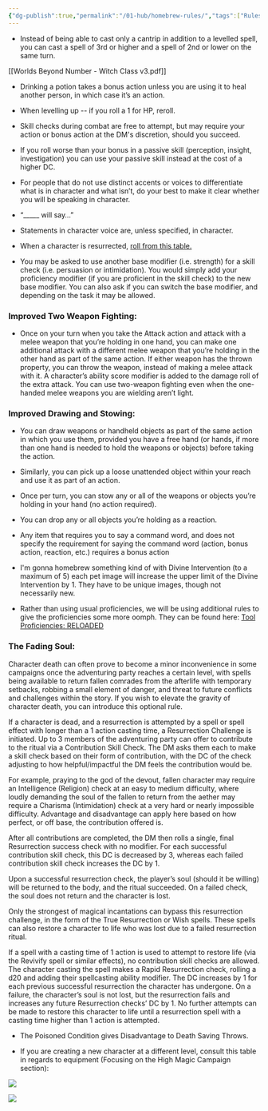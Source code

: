 ```yaml
---
{"dg-publish":true,"permalink":"/01-hub/homebrew-rules/","tags":["Rules"],"dgShowFileTree":true,"created":"2025-03-04T03:07:47.514+00:00","updated":"2025-03-04T20:02:58.618+00:00"}
---
```


- Instead of being able to cast only a cantrip in addition to a levelled spell, you can cast a spell of 3rd or higher and a spell of 2nd or lower on the same turn.

[[Worlds Beyond Number - Witch Class v3.pdf]]

- Drinking a potion takes a bonus action unless you are using it to heal another person, in which case it’s an action.

- When levelling up -- if you roll a 1 for HP, reroll. 

- Skill checks during combat are free to attempt, but may require your action or bonus action at the DM's discretion, should you succeed.

- If you roll worse than your bonus in a passive skill (perception, insight, investigation) you can use your passive skill instead at the cost of a higher DC.

- For people that do not use distinct accents or voices to differentiate what is in character and what isn’t, do your best to make it clear whether you will be speaking in character.
- “_____ will say…” 
- Statements in character voice are, unless specified, in character.

- When a character is resurrected, [roll from this table.](https://docs.google.com/spreadsheets/d/1mm1JGkPzps6BVlMxEaUsWrH72NQJNuAyvlfQCRKRwSQ/edit#gid=0) 
- You may be asked to use another base modifier (i.e. strength) for a skill check (i.e. persuasion or intimidation). You would simply add your proficiency modifier (if you are proficient in the skill check) to the new base modifier. You can also ask if you can switch the base modifier, and depending on the task it may be allowed.


### Improved Two Weapon Fighting:
- Once on your turn when you take the Attack action and attack with a melee weapon that you’re holding in one hand, you can make one additional attack with a different melee weapon that you’re holding in the other hand as part of the same action. If either weapon has the thrown property, you can throw the weapon, instead of making a melee attack with it. A character’s ability score modifier is added to the damage roll of the extra attack. You can use two-weapon fighting even when the one-handed melee weapons you are wielding aren’t light.

### Improved Drawing and Stowing:
- You can draw weapons or handheld objects as part of the same action in which you use them, provided you have a free hand (or hands, if more than one hand is needed to hold the weapons or objects) before taking the action.
- Similarly, you can pick up a loose unattended object within your reach and use it as part of an action.
- Once per turn, you can stow any or all of the weapons or objects you’re holding in your hand (no action required).
- You can drop any or all objects you’re holding as a reaction.

  

- Any item that requires you to say a command word, and does not specify the requirement for saying the command word (action, bonus action, reaction, etc.) requires a bonus action  

- I'm gonna homebrew something kind of with Divine Intervention (to a maximum of 5) each pet image will increase the upper limit of the Divine Intervention by 1. They have to be unique images, though not necessarily new.
 

- Rather than using usual proficiencies, we will be using additional rules to give the proficiencies some more oomph. They can be found here: [Tool Proficiencies: RELOADED](https://docs.google.com/document/d/1rzh9Ni_DJXsLCNq2OZR1gU6aQkuEFUOiti-ZFtSK4Fo/edit?usp=sharing)

### The Fading Soul:
Character death can often prove to become a minor inconvenience in some campaigns once the adventuring party reaches a certain level, with spells being available to return fallen comrades from the afterlife with temporary setbacks, robbing a small element of danger, and threat to future conflicts and challenges within the story. If you wish to elevate the gravity of character death, you can introduce this optional rule.

If a character is dead, and a resurrection is attempted by a spell or spell effect with longer than a 1 action casting time, a Resurrection Challenge is initiated. Up to 3 members of the adventuring party can offer to contribute to the ritual via a Contribution Skill Check. The DM asks them each to make a skill check based on their form of contribution, with the DC of the check adjusting to how helpful/impactful the DM feels the contribution would be.

For example, praying to the god of the devout, fallen character may require an Intelligence (Religion) check at an easy to medium difficulty, where loudly demanding the soul of the fallen to return from the aether may require a Charisma (Intimidation) check at a very hard or nearly impossible difficulty. Advantage and disadvantage can apply here based on how perfect, or off base, the contribution offered is.

After all contributions are completed, the DM then rolls a single, final Resurrection success check with no modifier. For each successful contribution skill check, this DC is decreased by 3, whereas each failed contribution skill check increases the DC by 1.

Upon a successful resurrection check, the player’s soul (should it be willing) will be returned to the body, and the ritual succeeded. On a failed check, the soul does not return and the character is lost.

Only the strongest of magical incantations can bypass this resurrection challenge, in the form of the True Resurrection or Wish spells. These spells can also restore a character to life who was lost due to a failed resurrection ritual.

If a spell with a casting time of 1 action is used to attempt to restore life (via the Revivify spell or similar effects), no contribution skill checks are allowed. The character casting the spell makes a Rapid Resurrection check, rolling a d20 and adding their spellcasting ability modifier. The DC increases by 1 for each previous successful resurrection the character has undergone. On a failure, the character’s soul is not lost, but the resurrection fails and increases any future Resurrection checks’ DC by 1. No further attempts can be made to restore this character to life until a resurrection spell with a casting time higher than 1 action is attempted.

- The Poisoned Condition gives Disadvantage to Death Saving Throws.

- If you are creating a new character at a different level, consult this table in regards to equipment (Focusing on the High Magic Campaign section):

![](https://lh7-rt.googleusercontent.com/docsz/AD_4nXekAK_jK9Jr2A2z2a6xz2KdLqa-tT3Bar5sxtjRrXEm60mDcffNj5_QV1l0x4RJDS6KGzmomkWfRbTek6Eay1Aa0SZNrz39P3XshERzxulXbP9e6tmwWcKerur5GzBtZrvfBsNkpEvq9NZQK1xHUde0bA62?key=a1Gfi70JNTMjUNBrq5rGOg)

![](https://lh7-rt.googleusercontent.com/docsz/AD_4nXc_z5QQeApnQfXIqPcBRYC2wXFRAA7yOCzcKEbK--ex7_jJbUxy6bh50f0T4GSNcsGesr3cHlNLuwSPUIjskypE7dlMw8t2zY86RqL7wSf48dfBCJ1-MbBSuJUcRdkU53TdwThebklVo1KCQeUUdWEOvxs?key=a1Gfi70JNTMjUNBrq5rGOg)